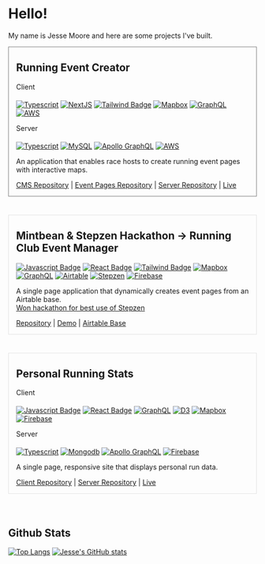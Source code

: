 # Hello!
My name is Jesse Moore and here are some projects I've built.
<br/>
<div style="border: 1px solid rgba(0,0,0,.5); padding:0 15px; margin-bottom: 20px">

## Running Event Creator

<div style="padding-bottom: 5px">Client</div>

[![Typescript][typescript-badge]][typescript-url]
[![NextJS][nextjs-badge]][nextjs-url]
[![Tailwind Badge][tailwind-badge]][tailwind-url]
[![Mapbox][mapbox-badge]][mapbox-url]
[![GraphQL][graphql-badge]][graphql-url]
[![AWS][aws-badge]][aws-url]

<div style="padding-bottom: 5px">Server</div>

[![Typescript][typescript-badge]][typescript-url]
[![MySQL][mysql-badge]][mysql-url]
[![Apollo GraphQL][apollo-graphql-badge]][apollo-graphql-url]
[![AWS][aws-badge]][aws-url]

An application that enables race hosts to create running event pages with interactive maps.

<a href="https://github.com/jesse-moore/run_events_app">CMS Repository</a> | <a href="https://github.com/jesse-moore/run_events_sites">Event Pages Repository</a> | <a href="https://github.com/jesse-moore/run_events_api">Server Repository</a> | <a href="https://rmap.site">Live</a>

</div>
<br/>
<div style="border: 1px solid rgba(0,0,0,.1); padding:0 15px; margin-bottom: 20px">

## Mintbean & Stepzen Hackathon -> Running Club Event Manager

[![Javascript Badge][javascript-badge]][javascript-url]
[![React Badge][react-badge]][react-url]
[![Tailwind Badge][tailwind-badge]][tailwind-url]
[![Mapbox][mapbox-badge]][mapbox-url]
[![GraphQL][graphql-badge]][graphql-url]
[![Airtable][airtable-badge]][airtable-url]
[![Stepzen][stepzen-badge]][stepzen-url]
[![Firebase][firebase-badge]][firebase-url]

A single page application that dynamically creates event pages from an Airtable base.
<br/>
<a href="https://www.linkedin.com/feed/update/urn:li:activity:6793882553297235968/">Won hackathon for best use of Stepzen</a>

<a href="https://github.com/jesse-moore/stepzen_project">Repository</a> | <a href="https://stepzen-project.web.app/">Demo</a>
| <a href="https://airtable.com/shrLa6iAlMxDJWecu">Airtable Base</a>

</div>
<br/>
<div style="border: 1px solid rgba(0,0,0,.1); padding:0 15px; margin-bottom: 20px">

## Personal Running Stats

<div style="padding-bottom: 5px">Client</div>

[![Javascript Badge][javascript-badge]][javascript-url]
[![React Badge][react-badge]][react-url]
[![GraphQL][graphql-badge]][graphql-url]
[![D3][d3-badge]][d3-url]
[![Mapbox][mapbox-badge]][mapbox-url]
[![Firebase][firebase-badge]][firebase-url]

<div style="padding-bottom: 5px">Server</div>

[![Typescript][typescript-badge]][typescript-url]
[![Mongodb][mongodb-badge]][mongodb-url]
[![Apollo GraphQL][apollo-graphql-badge]][apollo-graphql-url]
[![Firebase][firebase-badge]][firebase-url]

A single page, responsive site that displays personal run data.

<a href="https://github.com/jesse-moore/running-stats-client">Client Repository</a> | <a href="https://github.com/jesse-moore/running-stats-server">Server Repository</a> | <a href="https://running-stats.web.app/">Live</a>

</div>
<br/>

## Github Stats

[![Top Langs](https://github-readme-stats.vercel.app/api/top-langs/?username=jesse-moore&layout=compact&langs_count=6)](https://github.com/jesse-moore)
[![Jesse's GitHub stats](https://github-readme-stats.vercel.app/api?username=jesse-moore&hide_rank=true&hide_title=true)](https://github.com/jesse-moore)

<!-- MARKDOWN LINKS & IMAGES -->

[typescript-url]: https://www.typescriptlang.org
[typescript-badge]: https://img.shields.io/badge/TypeScript-222222?style=flat-square&logo=typescript
[mongodb-url]: https://www.mongodb.com/
[mongodb-badge]: https://img.shields.io/badge/MongoDB-222222?style=flat-square&logo=mongodb
[graphql-url]: https://graphql.org/
[graphql-badge]: https://img.shields.io/badge/GraphQL-222222?style=flat-square&logo=graphql
[firebase-url]: https://firebase.google.com/
[firebase-badge]: https://img.shields.io/badge/Firebase-222222?style=flat-square&logo=firebase
[react-url]: https://reactjs.org/
[react-badge]: https://img.shields.io/badge/React-20232A?style=flat-square&logo=react
[javascript-url]: https://developer.mozilla.org/en-US/docs/Web/JavaScript
[javascript-badge]: https://img.shields.io/badge/Javascript-222222?style=flat-square&logo=javascript
[d3-url]: https://d3js.org/
[d3-badge]: https://img.shields.io/badge/D3-222222?style=flat-square&logo=d3.js
[airtable-url]: https://airtable.com
[airtable-badge]: https://img.shields.io/badge/Airtable-222222?style=flat-square&logo=airtable
[tailwind-url]: https://tailwindcss.com/
[tailwind-badge]: https://img.shields.io/badge/Tailwind%20CSS-222222?style=flat-square&logo=tailwindcss
[apollo-graphql-url]: https://www.apollographql.com/
[apollo-graphql-badge]: https://img.shields.io/badge/Apollo%20GraphQL-222222?style=flat-square&logo=apollographql
[mapbox-url]: https://www.mapbox.com/
[mapbox-badge]: https://img.shields.io/badge/Mapbox-222222?style=flat-square&logo=mapbox
[stepzen-url]: https://stepzen.com/
[stepzen-badge]: https://img.shields.io/badge/Stepzen-black?style=flat-square
[nextjs-url]: https://nextjs.org/
[nextjs-badge]: https://img.shields.io/badge/NextJS-black?style=flat-square&logo=next.js
[mysql-url]: https://www.mysql.com/
[mysql-badge]: https://img.shields.io/badge/MySQL-eeeeee?style=flat-square&logo=mysql
[aws-url]: https://aws.amazon.com/
[aws-badge]: https://img.shields.io/badge/Amazon%20AWS-black?style=flat-square&logo=amazonaws
